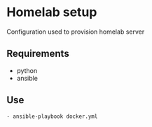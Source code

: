 # Homelab setup

Configuration used to provision homelab server

## Requirements
- python
- ansible

## Use
```
- ansible-playbook docker.yml
```
